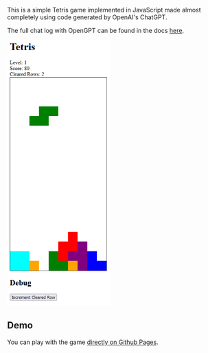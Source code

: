 This is a simple Tetris game implemented in JavaScript made almost completely using code generated by OpenAI's ChatGPT. 

The full chat log with OpenGPT can be found in the docs [here](https://aadnk.github.io/TetrisChatGPT/docs/tetris-chatgpt-session.htm).

<img src="docs/images/screenshot.png"  width="239" height="620">

## Demo

You can play with the game [directly on Github Pages](https://aadnk.github.io/TetrisChatGPT).
